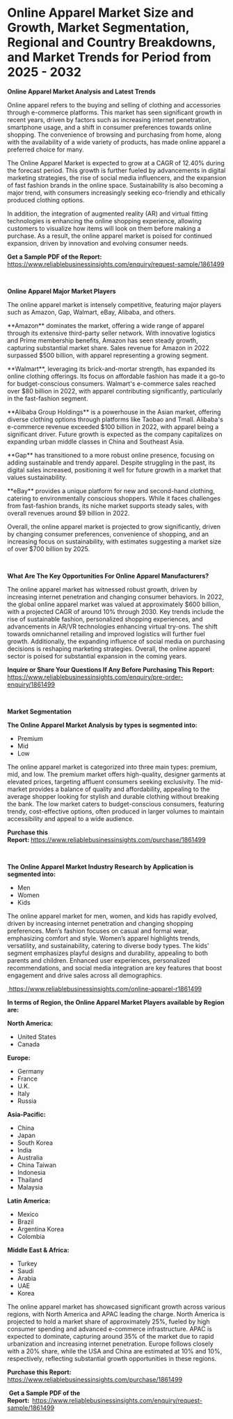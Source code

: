 <p><h1>Online Apparel Market Size and Growth, Market Segmentation, Regional and Country Breakdowns, and Market Trends for Period from 2025 -  2032</h1></p><p><strong>Online Apparel Market Analysis and Latest Trends</strong></p>
<p><p>Online apparel refers to the buying and selling of clothing and accessories through e-commerce platforms. This market has seen significant growth in recent years, driven by factors such as increasing internet penetration, smartphone usage, and a shift in consumer preferences towards online shopping. The convenience of browsing and purchasing from home, along with the availability of a wide variety of products, has made online apparel a preferred choice for many.</p><p>The Online Apparel Market is expected to grow at a CAGR of 12.40% during the forecast period. This growth is further fueled by advancements in digital marketing strategies, the rise of social media influencers, and the expansion of fast fashion brands in the online space. Sustainability is also becoming a major trend, with consumers increasingly seeking eco-friendly and ethically produced clothing options. </p><p>In addition, the integration of augmented reality (AR) and virtual fitting technologies is enhancing the online shopping experience, allowing customers to visualize how items will look on them before making a purchase. As a result, the online apparel market is poised for continued expansion, driven by innovation and evolving consumer needs.</p></p>
<p><strong>Get a Sample PDF of the Report:&nbsp;</strong> <a href="https://www.reliablebusinessinsights.com/enquiry/request-sample/1861499?utm_campaign=2318&utm_medium=2&utm_source=Github&utm_content=ia&utm_term=19042025&utm_id=online-apparel">https://www.reliablebusinessinsights.com/enquiry/request-sample/1861499</a></p>
<p>&nbsp;</p>
<p><strong>Online Apparel Major Market Players</strong></p>
<p><p>The online apparel market is intensely competitive, featuring major players such as Amazon, Gap, Walmart, eBay, Alibaba, and others. </p><p>**Amazon** dominates the market, offering a wide range of apparel through its extensive third-party seller network. With innovative logistics and Prime membership benefits, Amazon has seen steady growth, capturing substantial market share. Sales revenue for Amazon in 2022 surpassed $500 billion, with apparel representing a growing segment.</p><p>**Walmart**, leveraging its brick-and-mortar strength, has expanded its online clothing offerings. Its focus on affordable fashion has made it a go-to for budget-conscious consumers. Walmart's e-commerce sales reached over $80 billion in 2022, with apparel contributing significantly, particularly in the fast-fashion segment.</p><p>**Alibaba Group Holdings** is a powerhouse in the Asian market, offering diverse clothing options through platforms like Taobao and Tmall. Alibaba's e-commerce revenue exceeded $100 billion in 2022, with apparel being a significant driver. Future growth is expected as the company capitalizes on expanding urban middle classes in China and Southeast Asia.</p><p>**Gap** has transitioned to a more robust online presence, focusing on adding sustainable and trendy apparel. Despite struggling in the past, its digital sales increased, positioning it well for future growth in a market that values sustainability.</p><p>**eBay** provides a unique platform for new and second-hand clothing, catering to environmentally conscious shoppers. While it faces challenges from fast-fashion brands, its niche market supports steady sales, with overall revenues around $9 billion in 2022.</p><p>Overall, the online apparel market is projected to grow significantly, driven by changing consumer preferences, convenience of shopping, and an increasing focus on sustainability, with estimates suggesting a market size of over $700 billion by 2025.</p></p>
<p>&nbsp;</p>
<p><strong>What Are The Key Opportunities For Online Apparel Manufacturers?</strong></p>
<p><p>The online apparel market has witnessed robust growth, driven by increasing internet penetration and changing consumer behaviors. In 2022, the global online apparel market was valued at approximately $600 billion, with a projected CAGR of around 10% through 2030. Key trends include the rise of sustainable fashion, personalized shopping experiences, and advancements in AR/VR technologies enhancing virtual try-ons. The shift towards omnichannel retailing and improved logistics will further fuel growth. Additionally, the expanding influence of social media on purchasing decisions is reshaping marketing strategies. Overall, the online apparel sector is poised for substantial expansion in the coming years.</p></p>
<p><strong>Inquire or Share Your Questions If Any Before Purchasing This Report:</strong> <a href="https://www.reliablebusinessinsights.com/enquiry/pre-order-enquiry/1861499?utm_campaign=2318&utm_medium=2&utm_source=Github&utm_content=ia&utm_term=19042025&utm_id=online-apparel">https://www.reliablebusinessinsights.com/enquiry/pre-order-enquiry/1861499</a></p>
<p>&nbsp;</p>
<p><strong>Market Segmentation</strong></p>
<p><strong>The Online Apparel Market Analysis by types is segmented into:</strong></p>
<p><ul><li>Premium</li><li>Mid</li><li>Low</li></ul></p>
<p><p>The online apparel market is categorized into three main types: premium, mid, and low. The premium market offers high-quality, designer garments at elevated prices, targeting affluent consumers seeking exclusivity. The mid-market provides a balance of quality and affordability, appealing to the average shopper looking for stylish and durable clothing without breaking the bank. The low market caters to budget-conscious consumers, featuring trendy, cost-effective options, often produced in larger volumes to maintain accessibility and appeal to a wide audience.</p></p>
<p><strong>Purchase this Report:&nbsp;</strong><a href="https://www.reliablebusinessinsights.com/purchase/1861499?utm_campaign=2318&utm_medium=2&utm_source=Github&utm_content=ia&utm_term=19042025&utm_id=online-apparel">https://www.reliablebusinessinsights.com/purchase/1861499</a></p>
<p>&nbsp;</p>
<p><strong>The Online Apparel Market Industry Research by Application is segmented into:</strong></p>
<p><ul><li>Men</li><li>Women</li><li>Kids</li></ul></p>
<p><p>The online apparel market for men, women, and kids has rapidly evolved, driven by increasing internet penetration and changing shopping preferences. Men’s fashion focuses on casual and formal wear, emphasizing comfort and style. Women’s apparel highlights trends, versatility, and sustainability, catering to diverse body types. The kids' segment emphasizes playful designs and durability, appealing to both parents and children. Enhanced user experiences, personalized recommendations, and social media integration are key features that boost engagement and drive sales across all demographics.</p></p>
<p><a href="https://www.reliablebusinessinsights.com/online-apparel-r1861499?utm_campaign=2318&utm_medium=2&utm_source=Github&utm_content=ia&utm_term=19042025&utm_id=online-apparel">&nbsp;https://www.reliablebusinessinsights.com/online-apparel-r1861499</a></p>
<p><strong>In terms of Region, the Online Apparel Market Players available by Region are:</strong></p>
<p>
    <p> <strong> North America: </strong>
        <ul>
            <li>United States</li>
            <li>Canada</li>
        </ul>
        </p> 
    <p> <strong> Europe: </strong>
        <ul>
            <li>Germany</li>
            <li>France</li>
            <li>U.K.</li>
            <li>Italy</li>
            <li>Russia</li>
        </ul>
        </p> 
    <p> <strong> Asia-Pacific: </strong>
        <ul>
            <li>China</li>
            <li>Japan</li>
            <li>South Korea</li>
            <li>India</li>
            <li>Australia</li>
            <li>China Taiwan</li>
            <li>Indonesia</li>
            <li>Thailand</li>
            <li>Malaysia</li>
        </ul>
        </p> 
    <p> <strong> Latin America: </strong>
        <ul>
            <li>Mexico</li>
            <li>Brazil</li>
            <li>Argentina Korea</li>
            <li>Colombia</li>
        </ul>
        </p> 
    <p> <strong> Middle East & Africa: </strong>
        <ul>
            <li>Turkey</li>
            <li>Saudi</li>
            <li>Arabia</li>
            <li>UAE</li>
            <li>Korea</li>
        </ul>
    </p>
    </p>
<p><p>The online apparel market has showcased significant growth across various regions, with North America and APAC leading the charge. North America is projected to hold a market share of approximately 25%, fueled by high consumer spending and advanced e-commerce infrastructure. APAC is expected to dominate, capturing around 35% of the market due to rapid urbanization and increasing internet penetration. Europe follows closely with a 20% share, while the USA and China are estimated at 10% and 10%, respectively, reflecting substantial growth opportunities in these regions.</p></p>
<p><strong>Purchase this Report: </strong><a href="https://www.reliablebusinessinsights.com/purchase/1861499?utm_campaign=2318&utm_medium=2&utm_source=Github&utm_content=ia&utm_term=19042025&utm_id=online-apparel">https://www.reliablebusinessinsights.com/purchase/1861499</a></p>
<p>&nbsp;<strong>Get a Sample PDF of the Report:&nbsp;&nbsp;</strong><a href="https://www.reliablebusinessinsights.com/enquiry/request-sample/1861499?utm_campaign=2318&utm_medium=2&utm_source=Github&utm_content=ia&utm_term=19042025&utm_id=online-apparel">https://www.reliablebusinessinsights.com/enquiry/request-sample/1861499</a></p>
<p><strong></strong></p>
<p><p></p><p></p><p></p></p>